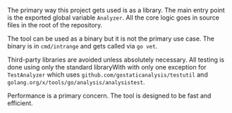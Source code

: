 The primary way this project gets used is as a library. The main entry point is
the exported global variable `Analyzer`. All the core logic goes in source files
in the root of the repository.

The tool can be used as a binary but it is not the primary use case. The binary
is in `cmd/intrange` and gets called via `go vet`.

Third-party libraries are avoided unless absolutely necessary. All testing is
done using only the standard libraryWith with only one exception for
`TestAnalyzer` which uses `github.com/gostaticanalysis/testutil` and
`golang.org/x/tools/go/analysis/analysistest`.

Performance is a primary concern. The tool is designed to be fast and efficient.
